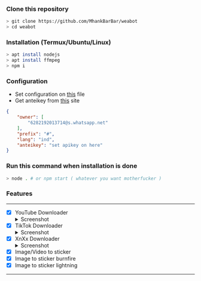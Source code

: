 ### Clone this repository
```bash
> git clone https://github.com/MhankBarBar/weabot
> cd weabot
```

### Installation (Termux/Ubuntu/Linux)
```bash
> apt install nodejs
> apt install ffmpeg
> npm i
```

### Configuration
* Set configuration on [this](https://github.com/MhankBarBar/weabot/blob/master/src/settings.json) file
* Get anteikey from [this](https://antei.codes) site
```json
{
    "owner": [
        "6282192013714@s.whatsapp.net"
    ],
    "prefix": "#",
    "lang": "ind",
    "anteikey": "set apikey on here"
}
```

### Run this command when installation is done
```bash
> node . # or npm start ( whatever you want motherfucker )
```

### Features
------------------
- [x] YouTube Downloader <details><summary>Screenshot</summary><img src="https://i.ibb.co/X2KbbL0/Screenshot-2021-10-25-10-59-18-79.jpg"></details>
- [x] TikTok Downloader <details><summary>Screenshot</summary><img src="https://i.ibb.co/1LWyjSC/Screenshot-2021-10-25-11-03-10-02.jpg"></details>
- [x] XnXx Downloader <details><summary>Screenshot</summary><img src="https://i.ibb.co/Jqkqk4Z/Screenshot-2021-10-25-11-05-14-67.jpg"></details>
- [x] Image/Video to sticker
- [x] Image to sticker burnfire
- [x] Image to sticker lightning
------------------
